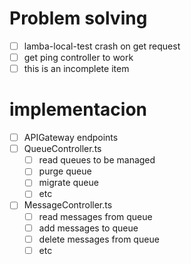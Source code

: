 # Problem solving
- [ ] lamba-local-test crash on get request
- [ ] get ping controller to work
- [ ] this is an incomplete item
# implementacion
- [ ] APIGateway endpoints
- [ ] QueueController.ts 
    - [ ] read queues to be managed
    - [ ] purge queue
    - [ ] migrate queue
    - [ ] etc
- [ ] MessageController.ts
    - [ ] read messages from queue
    - [ ] add messages to queue
    - [ ] delete messages from queue
    - [ ] etc